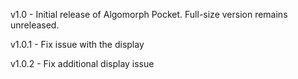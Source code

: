 v1.0 - Initial release of Algomorph Pocket. Full-size version remains unreleased.  
  
v1.0.1 - Fix issue with the display  
  
v1.0.2 - Fix additional display issue
